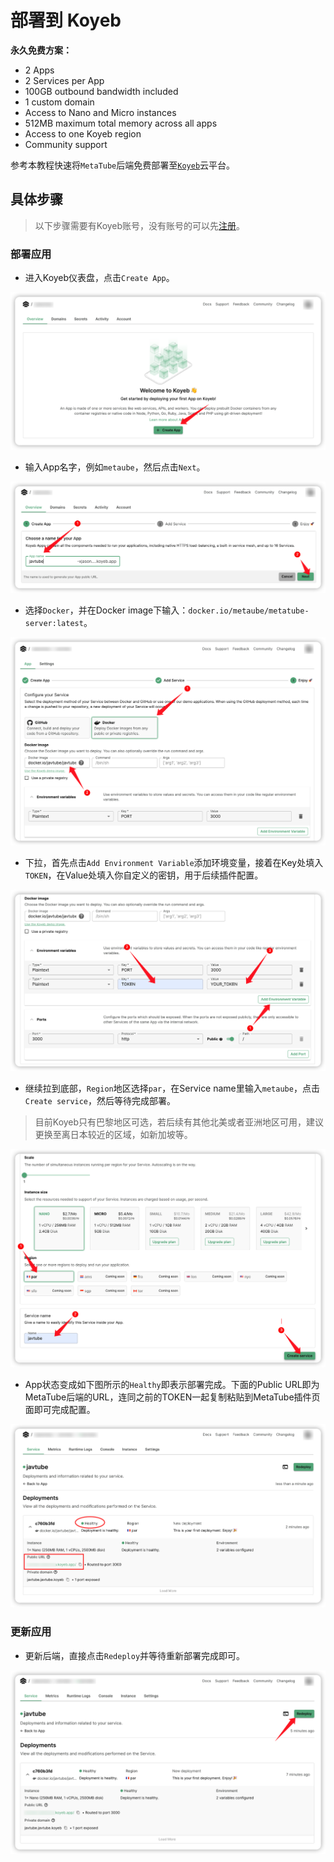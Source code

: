 # 部署到 Koyeb

**永久免费方案：**

- 2 Apps
- 2 Services per App
- 100GB outbound bandwidth included
- 1 custom domain
- Access to Nano and Micro instances
- 512MB maximum total memory across all apps
- Access to one Koyeb region
- Community support

参考本教程快速将`MetaTube`后端免费部署至[`Koyeb`](https://www.koyeb.com/)云平台。

## 具体步骤

> 以下步骤需要有Koyeb账号，没有账号的可以先[注册](https://app.koyeb.com/auth/signup)。

### 部署应用

- 进入Koyeb仪表盘，点击`Create App`。

![create-app](images/create-app.png)

- 输入App名字，例如`metaube`，然后点击`Next`。

![name](images/name.png)

- 选择`Docker`，并在Docker image下输入：`docker.io/metaube/metatube-server:latest`。

![docker](images/docker.png)

- 下拉，首先点击`Add Environment Variable`添加环境变量，接着在Key处填入`TOKEN`，在Value处填入你自定义的密钥，用于后续插件配置。

![token](images/token.png)

- 继续拉到底部，`Region`地区选择`par`，在Service name里输入`metaube`，点击`Create service`，然后等待完成部署。

> 目前Koyeb只有巴黎地区可选，若后续有其他北美或者亚洲地区可用，建议更换至离日本较近的区域，如新加坡等。

![region](images/region.png)

- App状态变成如下图所示的`Healthy`即表示部署完成。下面的Public URL即为MetaTube后端的URL，连同之前的TOKEN一起复制粘贴到MetaTube插件页面即可完成配置。

![done](images/done.png)

### 更新应用

- 更新后端，直接点击`Redeploy`并等待重新部署完成即可。

![redeploy](images/redeploy.png)
